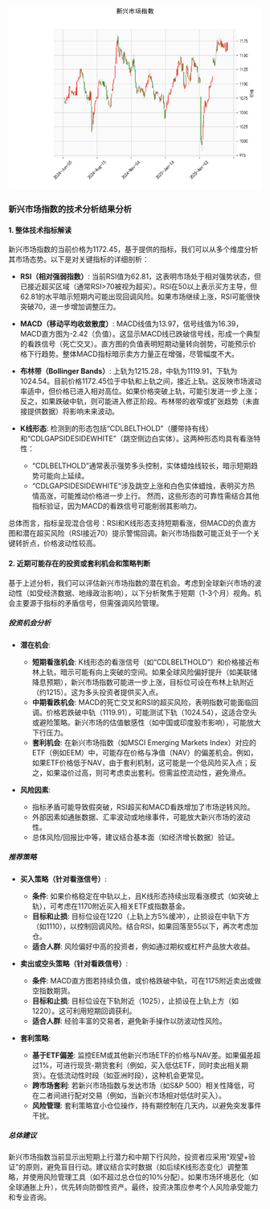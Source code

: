 ![图](msci.png)

### 新兴市场指数的技术分析结果分析

#### 1. 整体技术指标解读
新兴市场指数的当前价格为1172.45，基于提供的指标，我们可以从多个维度分析其市场态势。以下是对关键指标的详细剖析：

- **RSI（相对强弱指数）**: 当前RSI值为62.81，这表明市场处于相对强势状态，但已接近超买区域（通常RSI>70被视为超买）。RSI在50以上表示买方主导，但62.81的水平暗示短期内可能出现回调风险。如果市场继续上涨，RSI可能很快突破70，进一步增加调整压力。

- **MACD（移动平均收敛散度）**: MACD线值为13.97，信号线值为16.39，MACD直方图为-2.42（负值）。这显示MACD线已跌破信号线，形成一个典型的看跌信号（死亡交叉）。直方图的负值表明短期动量转向弱势，可能预示价格下行趋势。整体MACD指标暗示卖方力量正在增强，尽管幅度不大。

- **布林带（Bollinger Bands）**: 上轨为1215.28，中轨为1119.91，下轨为1024.54。目前价格1172.45位于中轨和上轨之间，接近上轨。这反映市场波动率适中，但价格已进入相对高位。如果价格突破上轨，可能引发进一步上涨；反之，如果跌破中轨，则可能进入修正阶段。布林带的收窄或扩张趋势（未直接提供数据）将影响未来波动。

- **K线形态**: 检测到的形态包括“CDLBELTHOLD”（腰带持有线）和“CDLGAPSIDESIDEWHITE”（跳空侧边白实体）。这两种形态均具有看涨特性：
  - “CDLBELTHOLD”通常表示强势多头控制，实体蜡烛线较长，暗示短期趋势可能向上延续。
  - “CDLGAPSIDESIDEWHITE”涉及跳空上涨和白色实体蜡烛，表明买方热情高涨，可能推动价格进一步上行。
  然而，这些形态的可靠性需结合其他指标验证，因为MACD的看跌信号可能削弱其影响力。

总体而言，指标呈现混合信号：RSI和K线形态支持短期看涨，但MACD的负直方图和潜在超买风险（RSI接近70）提示警惕回调。新兴市场指数可能正处于一个关键转折点，价格波动性较高。

#### 2. 近期可能存在的投资或套利机会和策略判断
基于上述分析，我们可以评估新兴市场指数的潜在机会。考虑到全球新兴市场的波动性（如受经济数据、地缘政治影响），以下分析聚焦于短期（1-3个月）视角。机会主要源于指标的矛盾信号，但需强调风险管理。

##### 投资机会分析
- **潜在机会**:
  - **短期看涨机会**: K线形态的看涨信号（如“CDLBELTHOLD”）和价格接近布林上轨，暗示可能有向上突破的空间。如果全球风险偏好提升（如美联储降息预期），新兴市场指数可能进一步上涨，目标位可设在布林上轨附近（约1215）。这为多头投资者提供买入点。
  - **中期看跌机会**: MACD的死亡交叉和RSI的超买风险，表明指数可能面临回调。价格若跌破中轨（1119.91），可能测试下轨（1024.54），这适合空头或避险策略。新兴市场的估值敏感性（如中国或印度股市影响），可能放大下行压力。
  - **套利机会**: 在新兴市场指数（如MSCI Emerging Markets Index）对应的ETF（例如EEM）中，可能存在价格与净值（NAV）的偏差机会。例如，如果ETF价格低于NAV，由于套利机制，这可能是一个低风险买入点；反之，如果溢价过高，则可考虑卖出套利。但需监控流动性，避免滑点。

- **风险因素**:
  - 指标矛盾可能导致假突破，RSI超买和MACD看跌增加了市场逆转风险。
  - 外部因素如通胀数据、汇率波动或地缘事件，可能放大新兴市场的波动性。
  - 总体风险/回报比中等，建议结合基本面（如经济增长数据）验证。

##### 推荐策略
- **买入策略（针对看涨信号）**:
  - **条件**: 如果价格稳定在中轨以上，且K线形态持续出现看涨模式（如突破上轨），可考虑在1170附近买入相关ETF或指数基金。
  - **目标和止损**: 目标位设在1220（上轨上方5%缓冲），止损设在中轨下方（如1110），以控制回调风险。结合RSI，如果回落至55以下，再次考虑加仓。
  - **适合人群**: 风险偏好中高的投资者，例如通过期权或杠杆产品放大收益。

- **卖出或空头策略（针对看跌信号）**:
  - **条件**: MACD直方图若持续负值，或价格跌破中轨，可在1175附近卖出或做空指数期货。
  - **目标和止损**: 目标位设在下轨附近（1025），止损设在上轨上方（如1220）。这可利用短期回调获利。
  - **适合人群**: 经验丰富的交易者，避免新手操作以防波动性风险。

- **套利策略**:
  - **基于ETF偏差**: 监控EEM或其他新兴市场ETF的价格与NAV差。如果偏差超过1%，可进行现货-期货套利（例如，买入低估ETF，同时卖出相关期货）。在低流动性时段（如亚洲时段），这种机会更常见。
  - **跨市场套利**: 若新兴市场指数与发达市场（如S&P 500）相关性降低，可在二者间进行配对交易（例如，当新兴市场相对低估时买入）。
  - **风险管理**: 套利策略宜小仓位操作，持有期控制在几天内，以避免突发事件干扰。

##### 总体建议
新兴市场指数当前显示出短期上行潜力和中期下行风险，投资者应采用“观望+验证”的原则，避免盲目行动。建议结合实时数据（如后续K线形态变化）调整策略，并使用风险管理工具（如不超过总仓位的10%分配）。如果市场环境恶化（如全球通胀上升），优先转向防御性资产。最终，投资决策应参考个人风险承受能力和专业咨询。